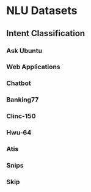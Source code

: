 # NLU Datasets
## Intent Classification
### Ask Ubuntu

### Web Applications

### Chatbot

### Banking77

### Clinc-150

### Hwu-64

### Atis

### Snips

###   Skip  

